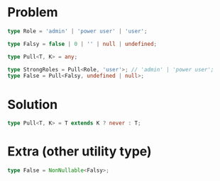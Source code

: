 # Problem

```ts
type Role = 'admin' | 'power user' | 'user';

type Falsy = false | 0 | '' | null | undefined;

type Pull<T, K> = any;

type StrongRoles = Pull<Role, 'user'>; // 'admin' | 'power user';
type False = Pull<Falsy, undefined | null>;
```

# Solution

```ts
type Pull<T, K> = T extends K ? never : T;
```

# Extra (other utility type)

```ts
type False = NonNullable<Falsy>;
```
